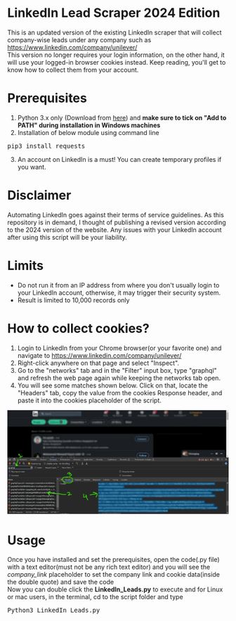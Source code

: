 # LinkedIn Lead Scraper 2024 Edition
This is an updated version of the existing LinkedIn scraper that will collect company-wise leads under any company such as <a href="https://www.linkedin.com/company/unilever/">https://www.linkedin.com/company/unilever/</a><br>
This version no longer requires your login information, on the other hand, it will use your logged-in browser cookies instead. Keep reading, you'll get to know how to collect them from your account.

# Prerequisites
1. Python 3.x only (Download from <a href="https://python.org/downloads">here</a>) and <b>make sure to tick on "Add to PATH" during installation in Windows machines</b>
2. Installation of below module using command line
<pre>pip3 install requests</pre>
3. An account on LinkedIn is a must! You can create temporary profiles if you want.

# Disclaimer
Automating LinkedIn goes against their terms of service guidelines. As this repository is in demand, I thought of publishing a revised version according to the 2024 version of the website. Any issues with your LinkedIn account after using this script will be your liability. 

# Limits
* Do not run it from an IP address from where you don't usually login to your LinkedIn account, otherwise, it may trigger their security system.
* Result is limited to 10,000 records only

# How to collect cookies?
1. Login to LinkedIn from your Chrome browser(or your favorite one) and navigate to <a href="https://www.linkedin.com/company/unilever/">https://www.linkedin.com/company/unilever/</a>
2. Right-click anywhere on that page and select "Inspect".
3. Go to the "networks" tab and in the "Filter" input box, type "graphql" and refresh the web page again while keeping the networks tab open.
4. You will see some matches shown below. Click on that, locate the "Headers" tab, copy the value from the cookies Response header, and paste it into the cookies placeholder of the script.
<img src="https://raw.githubusercontent.com/TufayelLUS/LinkedIn-Scraper/master/LinkedIn%20Lead%20Scraper%202024%20Edition/help.png" />

# Usage
Once you have installed and set the prerequisites, open the code(.py file) with a text editor(must not be any rich text editor) and you will see the <i>company_link</i> placeholder to set the company link and cookie data(inside the double quote) and save the code<br>
Now you can double click the <b>LinkedIn_Leads.py</b> to execute and for Linux or mac users, in the terminal, cd to the script folder and type<br>
<pre>Python3 LinkedIn_Leads.py</pre>
